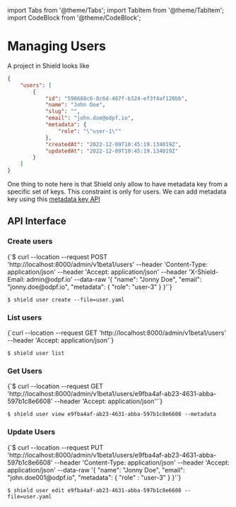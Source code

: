 import Tabs from '@theme/Tabs';
import TabItem from '@theme/TabItem';
import CodeBlock from '@theme/CodeBlock';

# Managing Users

A project in Shield looks like

```json
{
    "users": [
        {
            "id": "598688c6-8c6d-487f-b324-ef3f4af120bb",
            "name": "John Doe",
            "slug": "",
            "email": "john.doe@odpf.io",
            "metadata": {
                "role": "\"user-1\""
            },
            "createdAt": "2022-12-09T10:45:19.134019Z",
            "updatedAt": "2022-12-09T10:45:19.134019Z"
        }
    ]
}
```

One thing to note here is that Shield only allow to have metadata key from a specific set of keys. This constraint is only for users. We can add metadata key using this [metadata key API](./adding-metadata-key)

## API Interface

### Create users

<Tabs groupId="api">
  <TabItem value="HTTP" label="HTTP" default>
        <CodeBlock className="language-bash">
    {`$ curl --location --request POST 'http://localhost:8000/admin/v1beta1/users'
--header 'Content-Type: application/json'
--header 'Accept: application/json'
--header 'X-Shield-Email: admin@odpf.io'
--data-raw '{
  "name": "Jonny Doe",
  "email": "jonny.doe@odpf.io",
  "metadata": {
      "role": "user-3"
  }
}'`}
    </CodeBlock>
  </TabItem>
  <TabItem value="CLI" label="CLI" default>
<CodeBlock>

`$ shield user create --file=user.yaml`
</CodeBlock>

  </TabItem>
</Tabs>

### List users

<Tabs groupId="api">
  <TabItem value="HTTP" label="HTTP" default>
        <CodeBlock className="language-bash">
    {`curl --location --request GET 'http://localhost:8000/admin/v1beta1/users'
--header 'Accept: application/json'`}
    </CodeBlock>
  </TabItem>
  <TabItem value="CLI" label="CLI" default>
<CodeBlock>

`$ shield user list`
</CodeBlock>

  </TabItem>
</Tabs>

### Get Users

<Tabs groupId="api">
  <TabItem value="HTTP" label="HTTP" default>
        <CodeBlock className="language-bash">
    {`$ curl --location --request GET 'http://localhost:8000/admin/v1beta1/users/e9fba4af-ab23-4631-abba-597b1c8e6608'
--header 'Accept: application/json''`}
    </CodeBlock>
  </TabItem>
  <TabItem value="CLI" label="CLI" default>
<CodeBlock>

`$ shield user view e9fba4af-ab23-4631-abba-597b1c8e6608 --metadata`
</CodeBlock>

  </TabItem>
</Tabs>

### Update Users

<Tabs groupId="api">
  <TabItem value="HTTP" label="HTTP" default>
        <CodeBlock className="language-bash">
    {`$ curl --location --request PUT 'http://localhost:8000/admin/v1beta1/users/e9fba4af-ab23-4631-abba-597b1c8e6608'
--header 'Content-Type: application/json'
--header 'Accept: application/json'
--data-raw '{
  "name": "Jonny Doe",
  "email": "john.doe001@odpf.io",
  "metadata": {
      "role" :   "user-3"
  }
}'`}
    </CodeBlock>
  </TabItem>
  <TabItem value="CLI" label="CLI" default>
<CodeBlock>

`$ shield user edit e9fba4af-ab23-4631-abba-597b1c8e6608 --file=user.yaml`
</CodeBlock>

  </TabItem>
</Tabs>